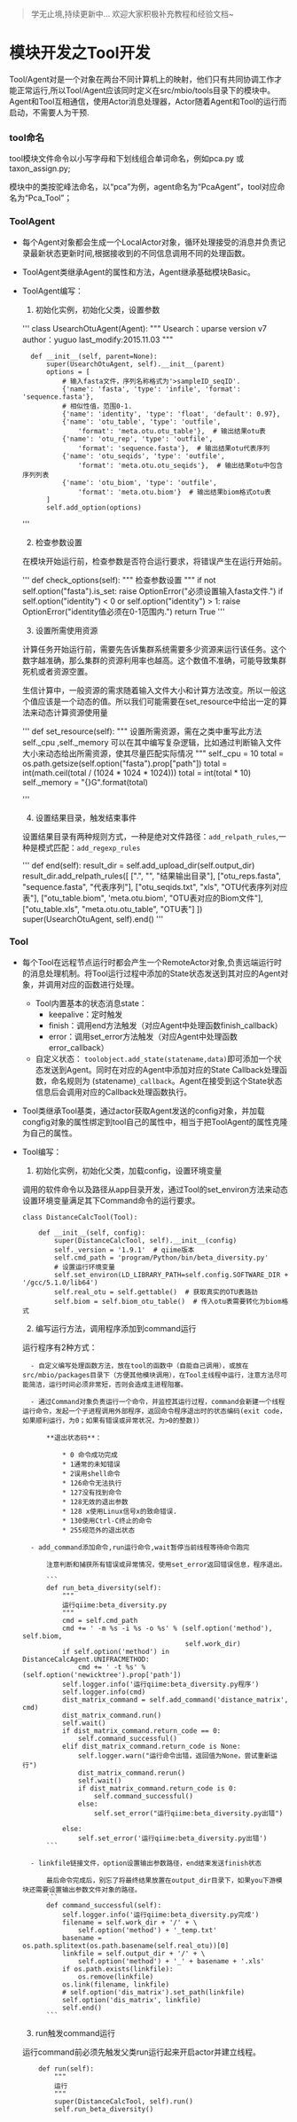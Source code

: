 > 学无止境,持续更新中...
> 欢迎大家积极补充教程和经验文档~

# 模块开发之Tool开发

Tool/Agent对是一个对象在两台不同计算机上的映射，他们只有共同协调工作才能正常运行,所以Tool/Agent应该同时定义在src/mbio/tools目录下的模块中。Agent和Tool互相通信，使用Actor消息处理器，Actor随着Agent和Tool的运行而启动，不需要人为干预.

### tool命名
tool模块文件命令以小写字母和下划线组合单词命名，例如pca.py 或taxon_assign.py;

模块中的类按驼峰法命名，以“pca”为例，agent命名为“PcaAgent”，tool对应命名为“Pca_Tool”；


### ToolAgent
	
* 每个Agent对象都会生成一个LocalActor对象，循环处理接受的消息并负责记录最新状态更新时间,根据接收到的不同信息调用不同的处理函数。

* ToolAgent类继承Agent的属性和方法，Agent继承基础模块Basic。

* ToolAgent编写：
	1. 初始化实例，初始化父类，设置参数

	'''
	class UsearchOtuAgent(Agent):
	    """
	    Usearch：uparse
	    version v7
	    author：yuguo
	    last_modify:2015.11.03
	    """

	    def __init__(self, parent=None):
	        super(UsearchOtuAgent, self).__init__(parent)
	        options = [
	            # 输入fasta文件，序列名称格式为'>sampleID_seqID'.
	            {'name': 'fasta', 'type': 'infile', 'format': 'sequence.fasta'},
	            # 相似性值，范围0-1.
	            {'name': 'identity', 'type': 'float', 'default': 0.97},
	            {'name': 'otu_table', 'type': 'outfile',
	                'format': 'meta.otu.otu_table'},  # 输出结果otu表
	            {'name': 'otu_rep', 'type': 'outfile',
	                'format': 'sequence.fasta'},  # 输出结果otu代表序列
	            {'name': 'otu_seqids', 'type': 'outfile',
	                'format': 'meta.otu.otu_seqids'},  # 输出结果otu中包含序列列表
	            {'name': 'otu_biom', 'type': 'outfile',
	                'format': 'meta.otu.biom'}  # 输出结果biom格式otu表
	        ]
	        self.add_option(options)

	'''

	2. 检查参数设置

	在模块开始运行前，检查参数是否符合运行要求，将错误产生在运行开始前。

	'''
	    def check_options(self):
	        """
	        检查参数设置
	        """
	        if not self.option("fasta").is_set:
	            raise OptionError("必须设置输入fasta文件.")
	        if self.option("identity") < 0 or self.option("identity") > 1:
	            raise OptionError("identity值必须在0-1范围内.")
	        return True
	'''

	3. 设置所需使用资源

	计算任务开始运行前，需要先告诉集群系统需要多少资源来运行该任务。这个数字越准确，那么集群的资源利用率也越高。这个数值不准确，可能导致集群死机或者资源空置。

	生信计算中，一般资源的需求随着输入文件大小和计算方法改变。所以一般这个值应该是一个动态的值。所以我们可能需要在set_resource中给出一定的算法来动态计算资源使用量

	'''
    def set_resource(self):
        """
        设置所需资源，需在之类中重写此方法 self._cpu ,self._memory
        可以在其中编写复杂逻辑，比如通过判断输入文件大小来动态给出所需资源，使其尽量匹配实际情况
        """
        self._cpu = 10
        total = os.path.getsize(self.option("fasta").prop["path"])
        total = int(math.ceil(total / (1024 * 1024 * 1024)))
        total = int(total * 10)
        self._memory = "{}G".format(total)

	'''

	4. 设置结果目录，触发结束事件

	设置结果目录有两种规则方式，一种是绝对文件路径：`add_relpath_rules`,一种是模式匹配：`add_regexp_rules`

	'''
	    def end(self):
	        result_dir = self.add_upload_dir(self.output_dir)
	        result_dir.add_relpath_rules([
	            [".", "", "结果输出目录"],
	            ["otu_reps.fasta", "sequence.fasta", "代表序列"],
	            ["otu_seqids.txt", "xls", "OTU代表序列对应表"],
	            ["otu_table.biom", 'meta.otu.biom', "OTU表对应的Biom文件"],
	            ["otu_table.xls", "meta.otu.otu_table", "OTU表"]
	        ])
	        super(UsearchOtuAgent, self).end()
	'''


### Tool

* 每个Tool在远程节点运行时都会产生一个RemoteActor对象,负责远端运行时的消息处理机制。将Tool运行过程中添加的State状态发送到其对应的Agent对象，并调用对应的函数进行处理。
	+ Tool内置基本的状态消息state：
		- keepalive：定时触发
		- finish：调用end方法触发（对应Agent中处理函数finish_callback）
		- error：调用set_error方法触发（对应Agent中处理函数error_callback）
	+ 自定义状态：
	`toolobject.add_state(statename,data)`即可添加一个状态发送到Agent。同时在对应的Agent中添加对应的State Callback处理函数，命名规则为 (statename)`_callback`。Agent在接受到这个State状态信息后会调用对应的Callback处理函数执行。

* Tool类继承Tool基类，通过actor获取Agent发送的config对象，并加载congfig对象的属性绑定到tool自己的属性中，相当于把ToolAgent的属性克隆为自己的属性。

* Tool编写：
	1. 初始化实例，初始化父类，加载config，设置环境变量

	调用的软件命令以及路径从app目录开发，通过Tool的set_environ方法来动态设置环境变量满足其下Command命令的运行要求。
	```
	class DistanceCalcTool(Tool):

	    def __init__(self, config):
	        super(DistanceCalcTool, self).__init__(config)
	        self._version = '1.9.1'  # qiime版本
	        self.cmd_path = 'program/Python/bin/beta_diversity.py'
	        # 设置运行环境变量
	        self.set_environ(LD_LIBRARY_PATH=self.config.SOFTWARE_DIR + '/gcc/5.1.0/lib64')
	        self.real_otu = self.gettable()  # 获取真实的OTU表路劲
	        self.biom = self.biom_otu_table()  # 传入otu表需要转化为biom格式
	```

	2. 编写运行方法，调用程序添加到command运行

	运行程序有2种方式：

		- 自定义编写处理函数方法，放在tool的函数中（自能自己调用），或放在src/mbio/packages目录下（方便其他模块调用），在Tool主线程中运行，注意方法尽可能简洁，运行时间必须非常短，否则会造成主进程阻塞。

		- 通过Command对象负责运行一个命令，并监控其运行过程，command会新建一个线程运行命令，发起一个子进程调用外部程序，返回命令程序退出时的状态编码(exit code，如果顺利运行，为0；如果有错误或异常状况，为>0的整数)）

			**退出状态码**：

				* 0 命令成功完成
				* 1通常的未知错误
				* 2误用shell命令
				* 126命令无法执行
				* 127没有找到命令
				* 128无效的退出参数
				* 128 x使用Linux信号x的致命错误.
				* 130使用Ctrl-C终止的命令
				* 255规范外的退出状态	

		- add_command添加命令,run运行命令,wait暂停当前线程等待命令跑完

			注意判断和捕获所有错误或异常情况，使用set_error返回错误信息，程序退出。

			```
		    def run_beta_diversity(self):
		        """
		        运行qiime:beta_diversity.py
		        """
		        cmd = self.cmd_path
		        cmd += ' -m %s -i %s -o %s' % (self.option('method'), self.biom,
		                                       self.work_dir)
		        if self.option('method') in DistanceCalcAgent.UNIFRACMETHOD:
		            cmd += ' -t %s' % (self.option('newicktree').prop['path'])
		        self.logger.info('运行qiime:beta_diversity.py程序')
		        self.logger.info(cmd)
		        dist_matrix_command = self.add_command('distance_matrix', cmd)
		        dist_matrix_command.run()
		        self.wait()
		        if dist_matrix_command.return_code == 0:
		            self.command_successful()
		        elif dist_matrix_command.return_code is None:
		            self.logger.warn("运行命令出错，返回值为None，尝试重新运行")
		            dist_matrix_command.rerun()
		            self.wait()
		            if dist_matrix_command.return_code is 0:
		                self.command_successful()
		            else:
		                self.set_error("运行qiime:beta_diversity.py出错")

		        else:
		            self.set_error('运行qiime:beta_diversity.py出错')
			```

		- linkfile链接文件，option设置输出参数路径，end结束发送finish状态

			最后命令完成后，别忘了将最终结果放置在output_dir目录下，如果you下游模块还需要设置输出参数文件对象的路径。
			```
		    def command_successful(self):
		        self.logger.info('运行qiime:beta_diversity.py完成')
		        filename = self.work_dir + '/' + \
		            self.option('method') + '_temp.txt'
		        basename = os.path.splitext(os.path.basename(self.real_otu))[0]
		        linkfile = self.output_dir + '/' + \
		            self.option('method') + '_' + basename + '.xls'
		        if os.path.exists(linkfile):
		            os.remove(linkfile)
		        os.link(filename, linkfile)
		        # self.option('dis_matrix').set_path(linkfile)
		        self.option('dis_matrix', linkfile)
		        self.end()				
			```


	3. run触发command运行
	
	运行command前必须先触发父类run运行起来开启actor并建立线程。
	```
	    def run(self):
	        """
	        运行
	        """
	        super(DistanceCalcTool, self).run()
	        self.run_beta_diversity()
	```

















